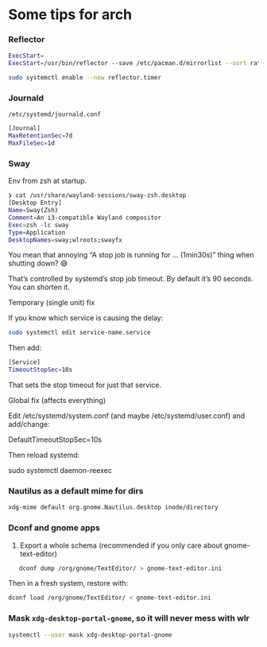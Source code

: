 # Some tips for arch

### Reflector

```bash
ExecStart=
ExecStart=/usr/bin/reflector --save /etc/pacman.d/mirrorlist --sort rate --age 12 -l 10
```

```bash
sudo systemctl enable --now reflector.timer
```

### Journald

`/etc/systemd/journald.conf`

```bash
[Journal]
MaxRetentionSec=7d
MaxFileSec=1d
```

### Sway

Env from zsh at startup.

```bash
❯ cat /usr/share/wayland-sessions/sway-zsh.desktop
[Desktop Entry]
Name=Sway(Zsh)
Comment=An i3-compatible Wayland compositor
Exec=zsh -lc sway
Type=Application
DesktopNames=sway;wlroots;swayfx
```

You mean that annoying “A stop job is running for … (1min30s)” thing when shutting down? 😅

That’s controlled by systemd’s stop job timeout. By default it’s 90 seconds. You can shorten it.

Temporary (single unit) fix

If you know which service is causing the delay:

```bash
sudo systemctl edit service-name.service
```

Then add:

```bash
[Service]
TimeoutStopSec=10s
```

That sets the stop timeout for just that service.

Global fix (affects everything)

Edit /etc/systemd/system.conf (and maybe /etc/systemd/user.conf) and add/change:

DefaultTimeoutStopSec=10s

Then reload systemd:

sudo systemctl daemon-reexec

### Nautilus as a default mime for dirs

```bash
xdg-mime default org.gnome.Nautilus.desktop inode/directory

```

### Dconf and gnome apps

1. Export a whole schema (recommended if you only care about gnome-text-editor)

```bash
   dconf dump /org/gnome/TextEditor/ > gnome-text-editor.ini
```

Then in a fresh system, restore with:

```bash
dconf load /org/gnome/TextEditor/ < gnome-text-editor.ini
```

### Mask `xdg-desktop-portal-gnome`, so it will never mess with wlr

```bash
systemctl --user mask xdg-desktop-portal-gnome
```
